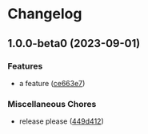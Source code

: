 # Changelog

## 1.0.0-beta0 (2023-09-01)


### Features

* a feature ([ce663e7](https://github.com/kalosisz/rel5/commit/ce663e76216103076a856dbdf78d0f0d1f3adfd4))


### Miscellaneous Chores

* release please ([449d412](https://github.com/kalosisz/rel5/commit/449d412665df73358e2121f6fd556d30aa43cc6e))

